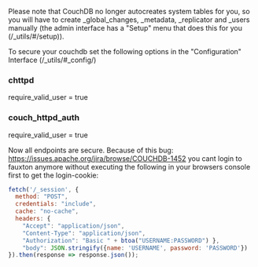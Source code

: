 Please note that CouchDB no longer autocreates system tables for you, so you will have to create _global_changes, _metadata, _replicator and _users manually (the admin interface has a "Setup" menu that does this for you (<YOURDOMAIN>/_utils/#/setup)).

To secure your couchdb set the following options in the "Configuration" Interface (<YOURDOMAIN>/_utils/#_config/)
  
### chttpd

require_valid_user = true

### couch_httpd_auth

require_valid_user = true


Now all endpoints are secure. Because of this bug: https://issues.apache.org/jira/browse/COUCHDB-1452 you cant login to fauxton anymore without executing the following in your browsers console first to get the login-cookie:

```javascript
fetch('/_session', {
  method: "POST",
  credentials: "include",
  cache: "no-cache",
  headers: {
    "Accept": "application/json",
    "Content-Type": "application/json",
    "Authorization": "Basic " + btoa("USERNAME:PASSWORD") },
    "body": JSON.stringify({name: 'USERNAME', password: 'PASSWORD'})
}).then(response => response.json());
```
